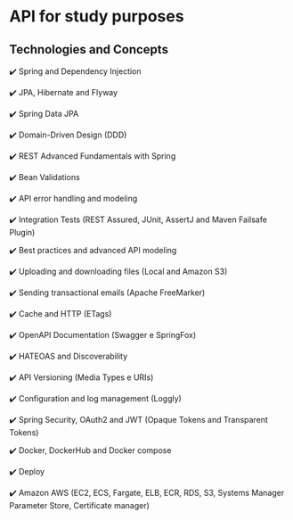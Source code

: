 # API for study purposes

## Technologies and Concepts

✔️ Spring and Dependency Injection

✔️ JPA, Hibernate and Flyway

✔️ Spring Data JPA

✔️ Domain-Driven Design (DDD)

✔️ REST Advanced Fundamentals with Spring

✔️ Bean Validations

✔️ API error handling and modeling

✔️ Integration Tests (REST Assured, JUnit, AssertJ and Maven Failsafe Plugin)

✔️ Best practices and advanced API modeling

✔️ Uploading and downloading files (Local and Amazon S3)

✔️ Sending transactional emails (Apache FreeMarker)

✔️ Cache and HTTP (ETags)

✔️ OpenAPI Documentation (Swagger e SpringFox)

✔️ HATEOAS and Discoverability

✔️ API Versioning (Media Types e URIs)

✔️ Configuration and log management (Loggly)

✔️ Spring Security, OAuth2 and JWT (Opaque Tokens and Transparent Tokens)

✔️ Docker, DockerHub and Docker compose

✔️ Deploy

✔️ Amazon AWS (EC2, ECS, Fargate, ELB, ECR, RDS, S3, Systems Manager Parameter Store, Certificate manager)
